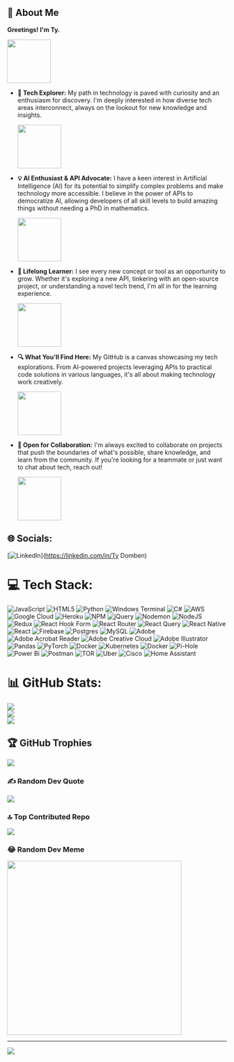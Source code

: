 ## 💫 About Me
**Greetings! I'm Ty.**

<img src="https://github.com/TyDomben/TyDomben/assets/127000572/49be9f6d-fc7c-4cd1-ac93-de59968ccf58" width="100px" />

- **🌟 Tech Explorer:** My path in technology is paved with curiosity and an enthusiasm for discovery. I'm deeply interested in how diverse tech areas interconnect, always on the lookout for new knowledge and insights.

  <img src="https://github.com/TyDomben/TyDomben/assets/127000572/72096a66-9152-4d1f-bc49-3cec16723e91" width="100px" />

- **💡 AI Enthusiast & API Advocate:** I have a keen interest in Artificial Intelligence (AI) for its potential to simplify complex problems and make technology more accessible. I believe in the power of APIs to democratize AI, allowing developers of all skill levels to build amazing things without needing a PhD in mathematics.

  <img src="https://github.com/TyDomben/TyDomben/assets/127000572/fe96a905-0e77-4148-9c16-1578aa2c5554" width="100px" />

- **🚀 Lifelong Learner:** I see every new concept or tool as an opportunity to grow. Whether it's exploring a new API, tinkering with an open-source project, or understanding a novel tech trend, I'm all in for the learning experience.

  <img src="https://github.com/TyDomben/TyDomben/assets/127000572/fcef8178-d69b-4c64-a4b7-bfc346dc8a4a" width="100px" />

- **🔍 What You'll Find Here:** My GitHub is a canvas showcasing my tech explorations. From AI-powered projects leveraging APIs to practical code solutions in various languages, it's all about making technology work creatively.

  <img src="https://github.com/TyDomben/TyDomben/assets/127000572/b829010d-a543-4582-b54f-479bbf81691d" width="100px" />

- **🤝 Open for Collaboration:** I'm always excited to collaborate on projects that push the boundaries of what's possible, share knowledge, and learn from the community. If you're looking for a teammate or just want to chat about tech, reach out!

  <img src="https://github.com/TyDomben/TyDomben/assets/127000572/b0d39244-b43e-429d-91d4-85707e66f0e1" width="100px" />


## 🌐 Socials:
[![LinkedIn](https://img.shields.io/badge/LinkedIn-%230077B5.svg?logo=linkedin&logoColor=white)](https://linkedin.com/in/Ty Domben) 

# 💻 Tech Stack:
![JavaScript](https://img.shields.io/badge/javascript-%23323330.svg?style=for-the-badge&logo=javascript&logoColor=%23F7DF1E) ![HTML5](https://img.shields.io/badge/html5-%23E34F26.svg?style=for-the-badge&logo=html5&logoColor=white) ![Python](https://img.shields.io/badge/python-3670A0?style=for-the-badge&logo=python&logoColor=ffdd54) ![Windows Terminal](https://img.shields.io/badge/Windows%20Terminal-%234D4D4D.svg?style=for-the-badge&logo=windows-terminal&logoColor=white) ![C#](https://img.shields.io/badge/c%23-%23239120.svg?style=for-the-badge&logo=csharp&logoColor=white) ![AWS](https://img.shields.io/badge/AWS-%23FF9900.svg?style=for-the-badge&logo=amazon-aws&logoColor=white) ![Google Cloud](https://img.shields.io/badge/GoogleCloud-%234285F4.svg?style=for-the-badge&logo=google-cloud&logoColor=white) ![Heroku](https://img.shields.io/badge/heroku-%23430098.svg?style=for-the-badge&logo=heroku&logoColor=white) ![NPM](https://img.shields.io/badge/NPM-%23CB3837.svg?style=for-the-badge&logo=npm&logoColor=white) ![jQuery](https://img.shields.io/badge/jquery-%230769AD.svg?style=for-the-badge&logo=jquery&logoColor=white) ![Nodemon](https://img.shields.io/badge/NODEMON-%23323330.svg?style=for-the-badge&logo=nodemon&logoColor=%BBDEAD) ![NodeJS](https://img.shields.io/badge/node.js-6DA55F?style=for-the-badge&logo=node.js&logoColor=white) ![Redux](https://img.shields.io/badge/redux-%23593d88.svg?style=for-the-badge&logo=redux&logoColor=white) ![React Hook Form](https://img.shields.io/badge/React%20Hook%20Form-%23EC5990.svg?style=for-the-badge&logo=reacthookform&logoColor=white) ![React Router](https://img.shields.io/badge/React_Router-CA4245?style=for-the-badge&logo=react-router&logoColor=white) ![React Query](https://img.shields.io/badge/-React%20Query-FF4154?style=for-the-badge&logo=react%20query&logoColor=white) ![React Native](https://img.shields.io/badge/react_native-%2320232a.svg?style=for-the-badge&logo=react&logoColor=%2361DAFB) ![React](https://img.shields.io/badge/react-%2320232a.svg?style=for-the-badge&logo=react&logoColor=%2361DAFB) ![Firebase](https://img.shields.io/badge/Firebase-039BE5?style=for-the-badge&logo=Firebase&logoColor=white) ![Postgres](https://img.shields.io/badge/postgres-%23316192.svg?style=for-the-badge&logo=postgresql&logoColor=white) ![MySQL](https://img.shields.io/badge/mysql-%2300000f.svg?style=for-the-badge&logo=mysql&logoColor=white) ![Adobe](https://img.shields.io/badge/adobe-%23FF0000.svg?style=for-the-badge&logo=adobe&logoColor=white) ![Adobe Acrobat Reader](https://img.shields.io/badge/Adobe%20Acrobat%20Reader-EC1C24.svg?style=for-the-badge&logo=Adobe%20Acrobat%20Reader&logoColor=white) ![Adobe Creative Cloud](https://img.shields.io/badge/Adobe%20Creative%20Cloud-DA1F26.svg?style=for-the-badge&logo=Adobe%20Creative%20Cloud&logoColor=white) ![Adobe Illustrator](https://img.shields.io/badge/adobe%20illustrator-%23FF9A00.svg?style=for-the-badge&logo=adobe%20illustrator&logoColor=white) ![Pandas](https://img.shields.io/badge/pandas-%23150458.svg?style=for-the-badge&logo=pandas&logoColor=white) ![PyTorch](https://img.shields.io/badge/PyTorch-%23EE4C2C.svg?style=for-the-badge&logo=PyTorch&logoColor=white) ![Docker](https://img.shields.io/badge/docker-%230db7ed.svg?style=for-the-badge&logo=docker&logoColor=white) ![Kubernetes](https://img.shields.io/badge/kubernetes-%23326ce5.svg?style=for-the-badge&logo=kubernetes&logoColor=white) ![Docker](https://img.shields.io/badge/docker-%230db7ed.svg?style=for-the-badge&logo=docker&logoColor=white) ![Pi-Hole](https://img.shields.io/badge/pihole-%2396060C.svg?style=for-the-badge&logo=pi-hole&logoColor=white) ![Power Bi](https://img.shields.io/badge/power_bi-F2C811?style=for-the-badge&logo=powerbi&logoColor=black) ![Postman](https://img.shields.io/badge/Postman-FF6C37?style=for-the-badge&logo=postman&logoColor=white) ![TOR](https://img.shields.io/badge/tor-%237E4798.svg?style=for-the-badge&logo=tor-project&logoColor=white) ![Uber](https://img.shields.io/badge/Uber-%23000000.svg?style=for-the-badge&logo=Uber&logoColor=white) ![Cisco](https://img.shields.io/badge/cisco-%23049fd9.svg?style=for-the-badge&logo=cisco&logoColor=black) ![Home Assistant](https://img.shields.io/badge/home%20assistant-%2341BDF5.svg?style=for-the-badge&logo=home-assistant&logoColor=white)
# 📊 GitHub Stats:
![](https://github-readme-stats.vercel.app/api?username=TyDomben&theme=yeblu&hide_border=false&include_all_commits=true&count_private=true)<br/>
![](https://github-readme-streak-stats.herokuapp.com/?user=TyDomben&theme=yeblu&hide_border=false)<br/>
![](https://github-readme-stats.vercel.app/api/top-langs/?username=TyDomben&theme=yeblu&hide_border=false&include_all_commits=true&count_private=true&layout=compact)

## 🏆 GitHub Trophies
![](https://github-profile-trophy.vercel.app/?username=TyDomben&theme=tokyonight&no-frame=false&no-bg=false&margin-w=4)

### ✍️ Random Dev Quote
![](https://quotes-github-readme.vercel.app/api?type=horizontal&theme=radical)

### 🔝 Top Contributed Repo
![](https://github-contributor-stats.vercel.app/api?username=TyDomben&limit=5&theme=dark&combine_all_yearly_contributions=true)

### 😂 Random Dev Meme
<img src='https://randommeme-five.vercel.app/' style="height: 400px;"/>

---
[![](https://visitcount.itsvg.in/api?id=TyDomben&icon=0&color=0)](https://visitcount.itsvg.in)

<!-- Proudly created with GPRM ( https://gprm.itsvg.in ) -->
